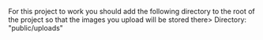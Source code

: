 For this project to work you should add the following directory to the root of the project so that the images you upload will be stored there> 
Directory: "public/uploads"
